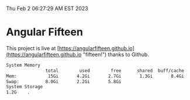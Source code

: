 Thu Feb  2 06:27:29 AM EST 2023

# Angular Fifteen


This project is live at [https://angularfifteen.github.io](https://angularfifteen.github.io "fifteen!") thanks to Github.

```bash
System Memory
               total        used        free      shared  buff/cache   available
Mem:            15Gi       4.2Gi       2.7Gi       1.3Gi       8.4Gi       9.5Gi
Swap:          8.0Gi       2.2Gi       5.8Gi
System Storage
1.2G	.
